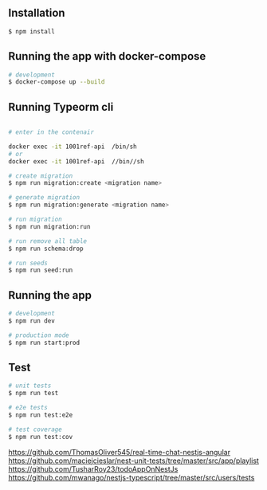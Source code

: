 ## Installation

```bash
$ npm install
```

## Running the app with docker-compose

```bash
# development
$ docker-compose up --build
```

## Running Typeorm cli

```bash

# enter in the contenair

docker exec -it 1001ref-api  /bin/sh
# or
docker exec -it 1001ref-api  //bin//sh

# create migration
$ npm run migration:create <migration name>

# generate migration
$ npm run migration:generate <migration name>

# run migration
$ npm run migration:run

# run remove all table
$ npm run schema:drop

# run seeds
$ npm run seed:run
```

## Running the app

```bash
# development
$ npm run dev

# production mode
$ npm run start:prod
```

## Test

```bash
# unit tests
$ npm run test

# e2e tests
$ npm run test:e2e

# test coverage
$ npm run test:cov
```

https://github.com/ThomasOliver545/real-time-chat-nestjs-angular
https://github.com/maciejcieslar/nest-unit-tests/tree/master/src/app/playlist
https://github.com/TusharRoy23/todoAppOnNestJs
https://github.com/mwanago/nestjs-typescript/tree/master/src/users/tests
